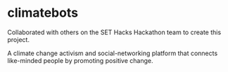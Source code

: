 # climatebots
Collaborated with others on the SET Hacks Hackathon team to create this project. 

A climate change activism and social-networking platform that connects like-minded people by promoting positive change.

